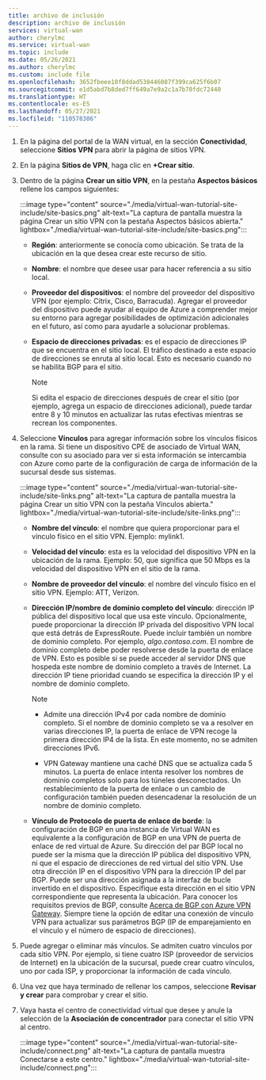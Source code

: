```yaml
---
title: archivo de inclusión
description: archivo de inclusión
services: virtual-wan
author: cherylmc
ms.service: virtual-wan
ms.topic: include
ms.date: 05/26/2021
ms.author: cherylmc
ms.custom: include file
ms.openlocfilehash: 3652fbeee10f8ddad538446087f399ca625f6b07
ms.sourcegitcommit: e1d5abd7b8ded7ff649a7e9a2c1a7b70fdc72440
ms.translationtype: HT
ms.contentlocale: es-ES
ms.lasthandoff: 05/27/2021
ms.locfileid: "110578306"
---
```

1. En la página del portal de la WAN virtual, en la sección **Conectividad**, seleccione **Sitios VPN** para abrir la página de sitios VPN.
1. En la página **Sitios de VPN**, haga clic en **+Crear sitio**.
1. Dentro de la página **Crear un sitio VPN**, en la pestaña **Aspectos básicos** rellene los campos siguientes:

   :::image type="content" source="./media/virtual-wan-tutorial-site-include/site-basics.png" alt-text="La captura de pantalla muestra la página Crear un sitio VPN con la pestaña Aspectos básicos abierta." lightbox="./media/virtual-wan-tutorial-site-include/site-basics.png":::

    * **Región**: anteriormente se conocía como ubicación. Se trata de la ubicación en la que desea crear este recurso de sitio.
    * **Nombre**: el nombre que desee usar para hacer referencia a su sitio local.
    * **Proveedor del dispositivos**: el nombre del proveedor del dispositivo VPN (por ejemplo: Citrix, Cisco, Barracuda). Agregar el proveedor del dispositivo puede ayudar al equipo de Azure a comprender mejor su entorno para agregar posibilidades de optimización adicionales en el futuro, así como para ayudarle a solucionar problemas.
    * **Espacio de direcciones privadas**: es el espacio de direcciones IP que se encuentra en el sitio local. El tráfico destinado a este espacio de direcciones se enruta al sitio local. Esto es necesario cuando no se habilita BGP para el sitio.
    
      >[!NOTE]
      >Si edita el espacio de direcciones después de crear el sitio (por ejemplo, agrega un espacio de direcciones adicional), puede tardar entre 8 y 10 minutos en actualizar las rutas efectivas mientras se recrean los componentes.
      >
1. Seleccione **Vínculos** para agregar información sobre los vínculos físicos en la rama. Si tiene un dispositivo CPE de asociado de Virtual WAN, consulte con su asociado para ver si esta información se intercambia con Azure como parte de la configuración de carga de información de la sucursal desde sus sistemas.

   :::image type="content" source="./media/virtual-wan-tutorial-site-include/site-links.png" alt-text="La captura de pantalla muestra la página Crear un sitio VPN con la pestaña Vínculos abierta." lightbox="./media/virtual-wan-tutorial-site-include/site-links.png":::

   * **Nombre del vínculo**: el nombre que quiera proporcionar para el vínculo físico en el sitio VPN. Ejemplo: mylink1.
   * **Velocidad del vínculo**: esta es la velocidad del dispositivo VPN en la ubicación de la rama. Ejemplo: 50, que significa que 50 Mbps es la velocidad del dispositivo VPN en el sitio de la rama.
   * **Nombre de proveedor del vínculo**: el nombre del vínculo físico en el sitio VPN. Ejemplo: ATT, Verizon.
   * **Dirección IP/nombre de dominio completo del vínculo**: dirección IP pública del dispositivo local que usa este vínculo. Opcionalmente, puede proporcionar la dirección IP privada del dispositivo VPN local que está detrás de ExpressRoute. Puede incluir también un nombre de dominio completo. Por ejemplo, *algo.contoso.com*. El nombre de dominio completo debe poder resolverse desde la puerta de enlace de VPN. Esto es posible si se puede acceder al servidor DNS que hospeda este nombre de dominio completo a través de Internet. La dirección IP tiene prioridad cuando se especifica la dirección IP y el nombre de dominio completo.

     >[!NOTE]
     >
     >* Admite una dirección IPv4 por cada nombre de dominio completo. Si el nombre de dominio completo se va a resolver en varias direcciones IP, la puerta de enlace de VPN recoge la primera dirección IP4 de la lista. En este momento, no se admiten direcciones IPv6.
     >
     >* VPN Gateway mantiene una caché DNS que se actualiza cada 5 minutos. La puerta de enlace intenta resolver los nombres de dominio completos solo para los túneles desconectados. Un restablecimiento de la puerta de enlace o un cambio de configuración también pueden desencadenar la resolución de un nombre de dominio completo.
     >
   * **Vínculo de Protocolo de puerta de enlace de borde**: la configuración de BGP en una instancia de Virtual WAN es equivalente a la configuración de BGP en una VPN de puerta de enlace de red virtual de Azure. Su dirección del par BGP local no puede ser la misma que la dirección IP pública del dispositivo VPN, ni que el espacio de direcciones de red virtual del sitio VPN. Use otra dirección IP en el dispositivo VPN para la dirección IP del par BGP. Puede ser una dirección asignada a la interfaz de bucle invertido en el dispositivo. Especifique esta dirección en el sitio VPN correspondiente que representa la ubicación.  Para conocer los requisitos previos de BGP, consulte [Acerca de BGP con Azure VPN Gateway](../articles/vpn-gateway/vpn-gateway-bgp-overview.md). Siempre tiene la opción de editar una conexión de vínculo VPN para actualizar sus parámetros BGP (IP de emparejamiento en el vínculo y el número de espacio de direcciones).
1. Puede agregar o eliminar más vínculos. Se admiten cuatro vínculos por cada sitio VPN. Por ejemplo, si tiene cuatro ISP (proveedor de servicios de Internet) en la ubicación de la sucursal, puede crear cuatro vínculos, uno por cada ISP, y proporcionar la información de cada vínculo.
1. Una vez que haya terminado de rellenar los campos, seleccione **Revisar y crear** para comprobar y crear el sitio.
1. Vaya hasta el centro de conectividad virtual que desee y anule la selección de la **Asociación de concentrador** para conectar el sitio VPN al centro.

   :::image type="content" source="./media/virtual-wan-tutorial-site-include/connect.png" alt-text="La captura de pantalla muestra Conectarse a este centro." lightbox="./media/virtual-wan-tutorial-site-include/connect.png":::
